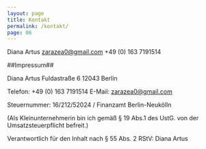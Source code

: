 ```yaml
---
layout: page
title: Kontakt
permalink: /kontakt/
page: 06
---
```

Diana Artus
zarazea0@gmail.com
+49 (0) 163 7191514


##Impressum##

Diana Artus
Fuldastraße 6
12043 Berlin

Telefon: 	+49 (0) 163 7191514
E-Mail: 	zarazea0@gmail.com

Steuernummer: 16/212/52024 / Finanzamt Berlin-Neukölln

(Als Kleinunternehmerin bin ich gemäß § 19 Abs.1 des UstG. von der Umsatzsteuerpflicht befreit.)

Verantwortlich für den Inhalt nach § 55 Abs. 2 RStV: Diana Artus
